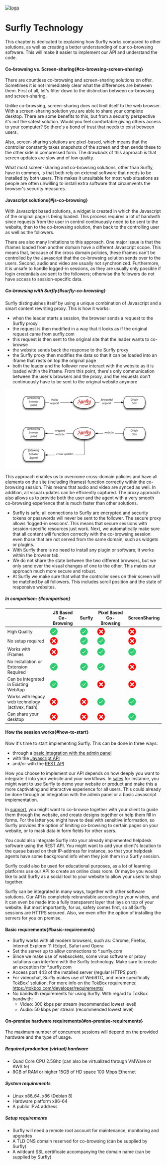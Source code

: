 <a href="https://www.surfly.com/">![logo](../images/logosmall.png)</a>

# Surfly Technology

This chapter is dedicated to explaining how Surfly works compared to other solutions, as well as creating a better understanding of our co-browsing software. This will make it easier to implement our API and understand the code.

<a name="co-browsing-screen-sharing"></a>
#### Co-browsing vs. Screen-sharing{#co-browsing-screen-sharing}

There are countless co-browsing and screen-sharing solutions on offer. Sometimes it is not immediately clear what the differences are between them. First of all, let's filter down to the distinction between co-browsing and screen-sharing.

Unlike co-browsing, screen-sharing does not limit itself to the web browser. With a screen-sharing solution you are able to share your complete desktop. There are some benefits to this, but from a security perspective it's not the safest solution. Would you feel comfortable giving others access to your computer? So there's a bond of trust that needs to exist between users.

Also, screen-sharing solutions are pixel-based, which means that the controller constantly takes snapshots of the screen and then sends these to the other side in compressed form. The drawback of this approach is that screen updates are slow and of low quality.

What most screen-sharing and co-browsing solutions, other than Surfly, have in common, is that both rely on external software that needs to be installed by both users. This makes it unsuitable for most web situations as people are often unwilling to install extra software that circumvents the browser's security measures.

<a name="js-co-browsing"></a>
#### Javascript solutions{#js-co-browsing}

With Javascript based solutions, a widget is created in which the Javascript of the original page is being loaded. This process requires a lot of bandwith since requests from the user in control continuously need to be sent to the website, then to the co-browsing solution, then back to the controlling user as well as the followers.

There are also many limitations to this approach. One major issue is that the iframes loaded from another domain have a different Javascript scope. This means that, because of the cross domain policies, these iframes can't be controlled by the Javascript that the co-browsing solution sends over to the users. Second, audio and video are usually not synchronized. Furthermore, it is unsafe to handle logged-in sessions, as they are usually only possible if login credentials are sent to the followers; otherwise the followers do not have access to session-specific data.

<a name="surfly-co-browsing"></a>
##### Co-browsing with Surfly{#surfly-co-browsing}

Surfly distinguishes itself by using a unique combination of Javascript and a smart content rewriting proxy. This is how it works:

* when the leader starts a session, the browser sends a request to the Surfly proxy
* the request is then modified in a way that it looks as if the original request came from surfly.com
* this request is then sent to the original site that the leader wants to co-browse
* the website sends back the response to the Surfly proxy
* the Surfly proxy then modifies the data so that it can be loaded into an iframe that rests on top the original page
* both the leader and the follower now interact with the website as it is loaded within the iframe. From this point, there's only communication between the user's browsers and the proxy, and the requests don't continuously have to be sent to the original website anymore

![surfly-scheme](../images/surfly-scheme.png)

This approach enables us to overcome cross-domain policies and have all elements on the site (including iframes) function correctly within the co-browsing session. This means that audio and video are synced as well. In addition, all visual updates can be efficiently captured. The proxy approach also allows us to provide both the user and the agent with a very smooth co-browsing experience that is much faster than other solutions.

* Surfly is safe; all connections to Surfly are encrypted and security tokens or passwords will never be sent to the follower. The secure proxy allows ‘logged-in sessions’. This means that secure sessions with session-specific resources just work. Next, we automatically make sure that all content will function correctly with the co-browsing session: even those that are not served from the same domain, such as widgets or plugins.
* With Surfly there is no need to install any plugin or software; it works within the browser tab.
* We do not share the state between the two different browsers, but we only send over the visual changes of one to the other. This makes our approach much more secure and robust.
* At Surfly we make sure that what the controller sees on their screen will be matched by all followers. This includes scroll position and the state of responsive websites.



<a name="comparison"></a>
##### In comparison: {#comparison}
|   | JS Based Co-Browsing  |  Surfly  | Pixel Based Co-Browsing  | ScreenSharing  |
|---|---|---|---|---|
| High Quality | <img src="/assets/checkmark3.png" align="center">  | <img src="/assets/checkmark3.png" align="center">  | <img src="/assets/x icon.png" align="center">  | <img src="/assets/x icon.png" align="center">  |
| No setup required  | <img src="/assets/x icon.png" align="center">  | <img src="/assets/checkmark3.png" align="center">  | <img src="/assets/checkmark3.png" align="center">  | <img src="/assets/x icon.png" align="center">  |
| Works with iFrames | <img src="/assets/x icon.png" align="center">  | <img src="/assets/checkmark3.png" align="center">  | <img src="/assets/checkmark3.png" align="center">  | <img src="/assets/checkmark3.png" align="center">  |
| No Installation or Extension Required  | <img src="/assets/checkmark3.png" align="center">| <img src="/assets/checkmark3.png" align="center">  | <img src="/assets/checkmark3.png" align="center">  | <img src="/assets/x icon.png" align="center"> |
| Can be Integrated in Existing WebApp | <img src="/assets/checkmark3.png" align="center">  | <img src="/assets/checkmark3.png" align="center">  | <img src="/assets/x icon.png" align="center">  | <img src="/assets/x icon.png" align="center">  |
| Works with legacy web technology (activex, flash)  | <img src="/assets/x icon.png" align="center">  | <img src="/assets/x icon.png" align="center">  | <img src="/assets/checkmark3.png" align="center">  | <img src="/assets/checkmark3.png" align="center">  |
| Can share your desktop  | <img src="/assets/x icon.png" align="center">  | <img src="/assets/x icon.png" align="center">  | <img src="/assets/x icon.png" align="center">  | <img src="/assets/checkmark3.png" align="center">  |

<a name="how-to-start"></a>
#### How the session works{#how-to-start}

Now it's time to start implementing Surfly. This can be done in three ways:

* through a [basic integration with the admin panel](../integration.md)
* with the [Javascript API](../the-surfly-tutorial.md)
* and/or with the [REST API](http://docs.surfly.apiary.io/)

How you choose to implement our API depends on how deeply you want to integrate it into your website and your workflows. In [sales](https://www.surfly.com/surfly-as-a-sales-tool/) for instance, you might want to use Surfly to demo your website or product and make this a more captivating and interactive experience for all users. This could already be done through an integration with the admin panel or a basic Javascript implementation.

In [support](https://www.surfly.com/surfly-as-a-service-tool/), you might want to co-browse together with your client to guide them through the website, and create designs together or help them fill in forms. For the latter you might have to deal with sensitive information, so Surfly provides the option of limiting co-browsing to certain pages on your website, or to mask data in form fields for other users.

You could also integrate Surfly into your already implemented helpdesk software using the REST API. You might want to add your client's location to the queue based on their IP-address for instance, so that your helpdesk agents have some background info when they join them in a Surfly session.

Surfly could also be used for educational purposes, as a lot of learning platforms use our API to create an online class room. Or maybe you would like to add Surfly as a social tool to your website to allow your users to shop together.

Surfly can be integrated in many ways, together with other software solutions. Our API is completely rebrandable according to your wishes, and it can even be made into a fully transparent layer that lays on top of your website. But most importantly, for us, safety comes first, so all Surfly sessions are HTTPS secured. Also, we even offer the option of installing the servers for you on premise.

<a name="basic-requirements"></a>
#### Basic requirements{#basic-requirements}

- Surfly works with all modern browsers, such as: Chrome, Firefox, Internet Explorer 11 (Edge), Safari and Opera
- Set the server up to allow connections to *.surfly.com
- Since we make use of websockets, some virus software or proxy solutions can interfere with the Surfly technology. Make sure to create an exception for *.surfly.com
- Access port 443 of the installed server (regular HTTPS port)
- For videochat, Surfly makes use of WebRTC, and more specifically TokBox' solution. For more info on the TokBox requirements: https://tokbox.com/developer/requirements/
- No bandwith requirements for using Surfly. With regard to TokBox bandwith:
    - Video: 300 kbps per stream (recommended lowest level)
    - Audio: 50 kbps per stream (recommended lowest level)

<a name="on-premise-requirements"></a>
#### On-premise hardware requirements{#on-premise-requirements}

The maximum number of concurrent sessions will depend on the provided hardware and the type of usage.

##### Required production (virtual) hardware

- Quad Core CPU 2.5Ghz (can also be virtualized through VMWare or AWS fe)
- 8GB of RAM or higher
15GB of HD space
100 Mbps Ethernet

##### System requirements 
- Linux x86_64, x86 (Debian 8)
- Hardware platform x86-64
- A public IPv4 address

##### Setup requirements 
- Surfly will need a remote root account for maintenance, monitoring and upgrades
- A TLD DNS domain reserved for co-browsing (can be supplied by Surfly)
- A wildcard SSL certificate accompanying the domain name (can be supplied by Surfly)